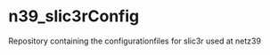 n39_slic3rConfig
================

Repository containing the configurationfiles for slic3r used at netz39